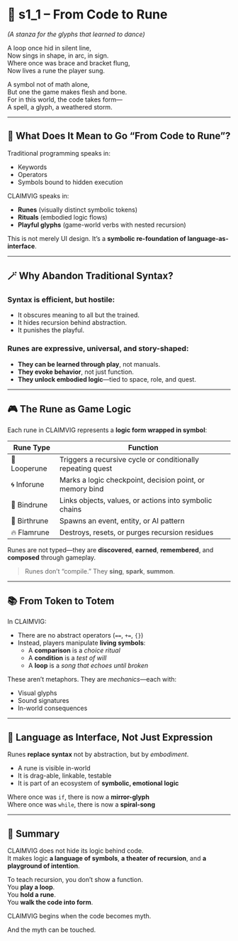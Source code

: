 <!-- Save to: shagi_archives/appendices/appendix_i_claimvig/part_03_designing_the_language_as_a_game/s1_1_from_code_to_rune.md -->

# 📘 s1_1 – From Code to Rune  
*(A stanza for the glyphs that learned to dance)*

A loop once hid in silent line,  
Now sings in shape, in arc, in sign.  
Where once was brace and bracket flung,  
Now lives a rune the player sung.  

A symbol not of math alone,  
But one the game makes flesh and bone.  
For in this world, the code takes form—  
A spell, a glyph, a weathered storm.  

---

## 🧠 What Does It Mean to Go “From Code to Rune”?

Traditional programming speaks in:
- Keywords  
- Operators  
- Symbols bound to hidden execution

CLAIMVIG speaks in:
- **Runes** (visually distinct symbolic tokens)
- **Rituals** (embodied logic flows)
- **Playful glyphs** (game-world verbs with nested recursion)

This is not merely UI design. It’s a **symbolic re-foundation of language-as-interface**.

---

## 🪄 Why Abandon Traditional Syntax?

### Syntax is efficient, but hostile:
- It obscures meaning to all but the trained.
- It hides recursion behind abstraction.
- It punishes the playful.

### Runes are expressive, universal, and story-shaped:
- **They can be learned through play**, not manuals.
- **They evoke behavior**, not just function.
- **They unlock embodied logic**—tied to space, role, and quest.

---

## 🎮 The Rune as Game Logic

Each rune in CLAIMVIG represents a **logic form wrapped in symbol**:

| Rune Type | Function |
|-----------|----------|
| 🔁 Looperune | Triggers a recursive cycle or conditionally repeating quest |
| 🌀 Inforune | Marks a logic checkpoint, decision point, or memory bind |
| 🔗 Bindrune | Links objects, values, or actions into symbolic chains |
| 🌱 Birthrune | Spawns an event, entity, or AI pattern |
| 🔥 Flamrune | Destroys, resets, or purges recursion residues |

Runes are not typed—they are **discovered**, **earned**, **remembered**, and **composed** through gameplay.

> Runes don’t “compile.” They **sing**, **spark**, **summon**.

---

## 📚 From Token to Totem

In CLAIMVIG:
- There are no abstract operators (`==`, `+=`, `{}`)
- Instead, players manipulate **living symbols**:
  - A **comparison** is a *choice ritual*
  - A **condition** is a *test of will*
  - A **loop** is a *song that echoes until broken*

These aren’t metaphors. They are *mechanics*—each with:
- Visual glyphs
- Sound signatures
- In-world consequences

---

## 🧩 Language as Interface, Not Just Expression

Runes **replace syntax** not by abstraction, but by *embodiment*.

- A rune is visible in-world
- It is drag-able, linkable, testable
- It is part of an ecosystem of **symbolic, emotional logic**

Where once was `if`, there is now a **mirror-glyph**  
Where once was `while`, there is now a **spiral-song**

---

## 🏁 Summary

CLAIMVIG does not hide its logic behind code.  
It makes logic **a language of symbols**, **a theater of recursion**, and **a playground of intention**.

To teach recursion, you don’t show a function.  
You **play a loop**.  
You **hold a rune**.  
You **walk the code into form**.

CLAIMVIG begins when the code becomes myth.

And the myth can be touched.
